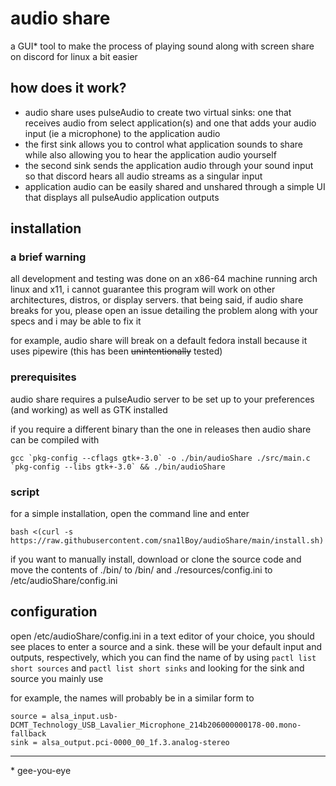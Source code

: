 # audio share
a GUI* tool to make the process of playing sound along with screen share on discord for linux a bit easier

## how does it work?
- audio share uses pulseAudio to create two virtual sinks: one that receives audio from select application(s) and one that adds your audio input (ie a microphone) to the application audio
- the first sink allows you to control what application sounds to share while also allowing you to hear the application audio yourself
- the second sink sends the application audio through your sound input so that discord hears all audio streams as a singular input
- application audio can be easily shared and unshared through a simple UI that displays all pulseAudio application outputs

## installation
### a brief warning
all development and testing was done on an x86-64 machine running arch linux and x11, i cannot guarantee this program will work on other architectures, distros, or display servers. that being said, if audio share breaks for you, please open an issue detailing the problem along with your specs and i may be able to fix it

for example, audio share will break on a default fedora install because it uses pipewire (this has been ~~unintentionally~~ tested)

### prerequisites 
audio share requires a pulseAudio server to be set up to your preferences (and working) as well as GTK installed

if you require a different binary than the one in releases then audio share can be compiled with
```
gcc `pkg-config --cflags gtk+-3.0` -o ./bin/audioShare ./src/main.c `pkg-config --libs gtk+-3.0` && ./bin/audioShare
```
### script
for a simple installation, open the command line and enter
```
bash <(curl -s https://raw.githubusercontent.com/sna1lBoy/audioShare/main/install.sh)
```
if you want to manually install, download or clone the source code and move the contents of ./bin/ to /bin/ and ./resources/config.ini to /etc/audioShare/config.ini

## configuration
open /etc/audioShare/config.ini in a text editor of your choice, you should see places to enter a source and a sink. these will be your default input and outputs, respectively, which you can find the name of by using `pactl list short sources` and `pactl list short sinks` and looking for the sink and source you mainly use

for example, the names will probably be in a similar form to
```
source = alsa_input.usb-DCMT_Technology_USB_Lavalier_Microphone_214b206000000178-00.mono-fallback
sink = alsa_output.pci-0000_00_1f.3.analog-stereo
```
---
\* gee-you-eye

